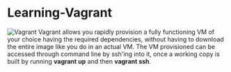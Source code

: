 # Learning-Vagrant

![Vagrant](http://tech.osteel.me/images/2015/01/25/vagrant.png)
Vagrant allows you rapidly provision a fully functioning VM of your choice having the required dependencies, without having to download the entire image like you do in an actual VM. The VM provisioned can be accessed through command line by ssh'ing into it, once a working copy is built by running **vagrant up** and then **vagrant ssh**. 
